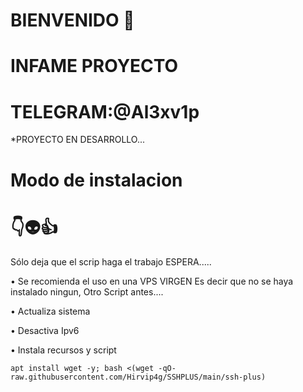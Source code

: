 # BIENVENIDO   🤝

# INFAME PROYECTO

# TELEGRAM:@Al3xv1p

*PROYECTO EN DESARROLLO...


# Modo de instalacion
# 👇👽👍
Sólo deja que el scrip haga el trabajo ESPERA.....

• Se recomienda el uso en una VPS VIRGEN
  Es decir que no se haya instalado ningun,
  Otro Script antes....

• Actualiza sistema

• Desactiva Ipv6

• Instala recursos y script
```
apt install wget -y; bash <(wget -qO- raw.githubusercontent.com/Hirvip4g/SSHPLUS/main/ssh-plus)

```
